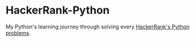 # HackerRank-Python
My Python's learning journey through solving every [HackerRank's Python problems](https://www.hackerrank.com/domains/python).

